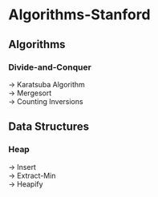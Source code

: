 # Algorithms-Stanford
## Algorithms
### Divide-and-Conquer
-> Karatsuba Algorithm  
-> Mergesort  
-> Counting Inversions 
## Data Structures
### Heap
-> Insert  
-> Extract-Min  
-> Heapify  
